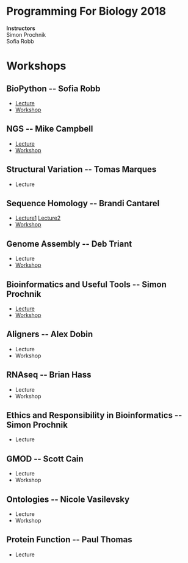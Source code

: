 # Programming For Biology 2018

__Instructors__  
Simon Prochnik  
Sofia Robb     

# Workshops

## BioPython  -- Sofia Robb
  - [Lecture](https://github.com/prog4biol/pfb2018/blob/master/lectures/biopython.md)
  - [Workshop](https://github.com/prog4biol/pfb2018/blob/master/problemsets/biopython_problemset.md)
## NGS -- Mike Campbell
  - [Lecture](https://github.com/mscampbell/pfb2018/blob/master/slides/Mike_pfb_talk.pdf) 
  - [Workshop](https://github.com/prog4biol/pfb2018/tree/master/workshops/NGS)
## Structural Variation -- Tomas Marques
  - Lecture
## Sequence Homology -- Brandi Cantarel
  - [Lecture1](https://bcantarel.github.io/cshl_programming_biology2018/HomologyAlignments.pdf) [Lecture2](https://bcantarel.github.io/cshl_programming_biology2018/PSIBlastHmmer.pdf)
  - [Workshop](https://github.com/prog4biol/pfb2018/blob/master/workshops/Seqeunce_homology/README.md)
## Genome Assembly -- Deb Triant
  - Lecture
  - [Workshop](https://github.com/prog4biol/pfb2018/blob/master/workshops/GenomeAssembly/genomeassembly_problemset.md)
## Bioinformatics and Useful Tools -- Simon Prochnik
  - [Lecture](https://github.com/prog4biol/pfb2018/blob/master/lectures/bioinfPipesLectureSimon.md)
  - [Workshop](https://github.com/prog4biol/pfb2018/blob/master/problemsets/pipelines_problemset.md)
## Aligners -- Alex Dobin
  - Lecture
  - Workshop
## RNAseq -- Brian Hass
  - Lecture
  - Workshop
## Ethics and Responsibility in Bioinformatics -- Simon Prochnik
  - Lecture
## GMOD -- Scott Cain
  - Lecture
  - Workshop
## Ontologies -- Nicole Vasilevsky
  - Lecture
  - Workshop
## Protein Function -- Paul Thomas
  - Lecture

